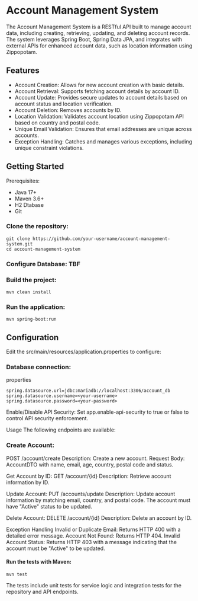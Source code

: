 # Account Management System
The Account Management System is a RESTful API built to manage account data, including creating, retrieving, updating, and deleting account records. The system leverages Spring Boot, Spring Data JPA, and integrates with external APIs for enhanced account data, such as location information using Zippopotam.

## Features
* Account Creation: Allows for new account creation with basic details.
* Account Retrieval: Supports fetching account details by account ID.
* Account Update: Provides secure updates to account details based on account status and location verification.
* Account Deletion: Removes accounts by ID.
* Location Validation: Validates account location using Zippopotam API based on country and postal code.
* Unique Email Validation: Ensures that email addresses are unique across accounts.
* Exception Handling: Catches and manages various exceptions, including unique constraint violations.

## Getting Started
Prerequisites:
* Java 17+
* Maven 3.6+
* H2 Dtabase
* Git

### Clone the repository:
```
git clone https://github.com/your-username/account-management-system.git
cd account-management-system
```

### Configure Database: TBF

### Build the project:

```
mvn clean install
```

### Run the application:

```
mvn spring-boot:run
```

## Configuration
Edit the src/main/resources/application.properties to configure:

### Database connection:

properties
```
spring.datasource.url=jdbc:mariadb://localhost:3306/account_db
spring.datasource.username=<your-username>
spring.datasource.password=<your-password>
```

Enable/Disable API Security: Set app.enable-api-security to true or false to control API security enforcement.

Usage
The following endpoints are available:

### Create Account:

POST /account/create
Description: Create a new account.
Request Body: AccountDTO with name, email, age, country, postal code and status.

Get Account by ID:
GET /account/{id}
Description: Retrieve account information by ID.

Update Account:
PUT /accounts/update
Description: Update account information by matching email, country, and postal code. The account must have "Active" status to be updated.

Delete Account:
DELETE /account/{id}
Description: Delete an account by ID.

Exception Handling
Invalid or Duplicate Email: Returns HTTP 400 with a detailed error message.
Account Not Found: Returns HTTP 404.
Invalid Account Status: Returns HTTP 403 with a message indicating that the account must be "Active" to be updated.

#### Run the tests with Maven:

```
mvn test
```

The tests include unit tests for service logic and integration tests for the repository and API endpoints.
